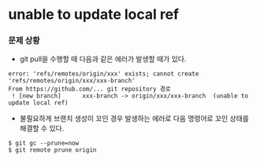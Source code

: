 # unable to update local ref
### 문제 상황
* git pull을 수행할 때 다음과 같은 에러가 발생할 때가 있다.

```
error: 'refs/remotes/origin/xxx' exists; cannot create 'refs/remotes/origin/xxx/xxx-branch'
From https://github.com/... git repository 경로
 ! [new branch]      xxx-branch -> origin/xxx/xxx-branch  (unable to update local ref)
```

* 불필요하게 브랜치 생성이 꼬인 경우 발생하는 에러로 다음 명령어로 꼬인 상태를 해결할 수 있다.

```
$ git gc --prune=now
$ git remote prune origin
```
